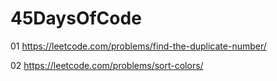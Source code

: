 # 45DaysOfCode

01 https://leetcode.com/problems/find-the-duplicate-number/

02 https://leetcode.com/problems/sort-colors/
